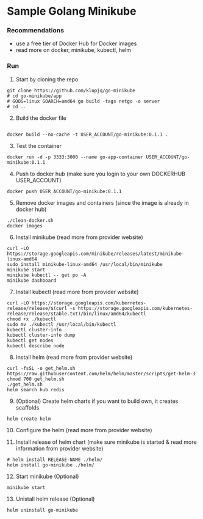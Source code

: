 # Sample Golang Minikube

### Recommendations 
* use a free tier of Docker Hub for Docker images
* read more on docker, minikube, kubectl, helm

### Run
1. Start by cloning the repo
```shell
git clone https://github.com/klopjq/go-minikube
# cd go-minikube/app
# GOOS=linux GOARCH=amd64 go build -tags netgo -o server
# cd ..
```

2. Build the docker file
```shell

docker build --no-cache -t USER_ACCOUNT/go-minikube:0.1.1 .

```
3. Test the container
```shell
docker run -d -p 3333:3000 --name go-app-container USER_ACCOUNT/go-minikube:0.1.1

```
4. Push to docker hub (make sure you login to your own DOCKERHUB USER_ACCOUNT)
```shell
docker push USER_ACCOUNT/go-minikube:0.1.1

```
5. Remove docker images and containers (since the image is already in docker hub)
```shell
./clean-docker.sh 
docker images
```

6. Install minikube (read more from provider website)
```shell
curl -LO https://storage.googleapis.com/minikube/releases/latest/minikube-linux-amd64
sudo install minikube-linux-amd64 /usr/local/bin/minikube
minikube start
minikube kubectl -- get po -A
minikube dashboard

```
7. Install kubectl (read more from provider website)
```shell
curl -LO https://storage.googleapis.com/kubernetes-release/release/$(curl -s https://storage.googleapis.com/kubernetes-release/release/stable.txt)/bin/linux/amd64/kubectl
chmod +x ./kubectl
sudo mv ./kubectl /usr/local/bin/kubectl
kubectl cluster-info
kubectl cluster-info dump
kubectl get nodes
kubectl describe node
```

8. Install helm (read more from provider website)
```shell
curl -fsSL -o get_helm.sh https://raw.githubusercontent.com/helm/helm/master/scripts/get-helm-3
chmod 700 get_helm.sh
./get_helm.sh
helm search hub redis
```
 
9. (Optional) Create helm charts if you want to build own, it creates scaffolds
```shell
helm create helm
```

10. Configure the helm  (read more from provider website)

11. Install release of helm chart (make sure minikube is started & read more information from provider website)
```shell
# helm install RELEASE-NAME ./helm/
helm install go-minikube ./helm/
```

12. Start minikube (Optional)
```shell
minikube start
```

13. Unistall helm release (Optional)
```shell
helm uninstall go-minikube
```